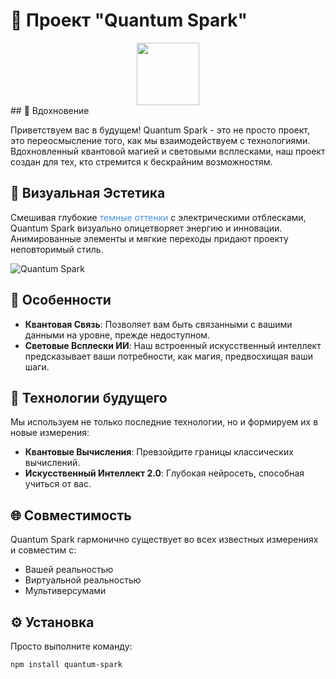 # 🚀 Проект "Quantum Spark"
<div id="header" align="center">
  <img src="https://media.giphy.com/media/M9gbBd9nbDrOTu1Mqx/giphy.gif" width="100"/>
</div>
## 🌈 Вдохновение

Приветствуем вас в будущем! Quantum Spark - это не просто проект, это переосмысление того, как мы взаимодействуем с технологиями. Вдохновленный квантовой магией и световыми всплесками, наш проект создан для тех, кто стремится к бескрайним возможностям.

## 🎨 Визуальная Эстетика

Смешивая глубокие <span style="color:#4A90E2">темные оттенки</span> с электрическими отблесками, Quantum Spark визуально олицетворяет энергию и инновации. Анимированные элементы и мягкие переходы придают проекту неповторимый стиль.

![Quantum Spark](ссылка_на_изображение.jpg)

## 🌟 Особенности

- **Квантовая Связь**: Позволяет вам быть связанными с вашими данными на уровне, прежде недоступном.
- **Световые Всплески ИИ**: Наш встроенный искусственный интеллект предсказывает ваши потребности, как магия, предвосхищая ваши шаги.

## 🚀 Технологии будущего

Мы используем не только последние технологии, но и формируем их в новые измерения:

- **Квантовые Вычисления**: Превзойдите границы классических вычислений.
- **Искусственный Интеллект 2.0**: Глубокая нейросеть, способная учиться от вас.

## 🌐 Совместимость

Quantum Spark гармонично существует во всех известных измерениях и совместим с:

- Вашей реальностью
- Виртуальной реальностью
- Мультиверсумами

## ⚙️ Установка

Просто выполните команду:

```bash
npm install quantum-spark
